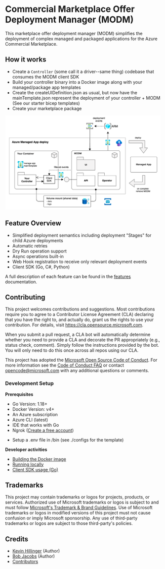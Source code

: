 # Commercial Marketplace Offer Deployment Manager (MODM)

This marketplace offer deployment manager (MODM) simplifies the deployment of complex managed and packaged applications for the Azure Commercial Marketplace.


## How it works

- Create a `Controller` (some call it a driver--same thing) codebase that consumes the MODM client SDK
- Build your controller binary into a Docker image along with your managed/package app templates
- Create the createUIDefinition.json as usual, but now have the mainTemplate.json represent the deployment of your controller + MODM (See our starter bicep templates)
- Create your marketplace package


<img src="https://github.com/microsoft/commercial-marketplace-offer-deploy/blob/main/docs/img/modm-architecture.png?raw=true" />


## Feature Overview

- Simplified deployment semantics including deployment "Stages" for child Azure deployments
- Automatic retries
- Dry Run operation support
- Async operations built-in
- Web Hook registration to receive only relevant deployment events
- Client SDK (Go, C#, Python) 

A full description of each feature can be found in the [features](./docs/features.md) documentation.


## Contributing

This project welcomes contributions and suggestions.  Most contributions require you to agree to a
Contributor License Agreement (CLA) declaring that you have the right to, and actually do, grant us
the rights to use your contribution. For details, visit https://cla.opensource.microsoft.com.

When you submit a pull request, a CLA bot will automatically determine whether you need to provide
a CLA and decorate the PR appropriately (e.g., status check, comment). Simply follow the instructions
provided by the bot. You will only need to do this once across all repos using our CLA.

This project has adopted the [Microsoft Open Source Code of Conduct](https://opensource.microsoft.com/codeofconduct/).
For more information see the [Code of Conduct FAQ](https://opensource.microsoft.com/codeofconduct/faq/) or
contact [opencode@microsoft.com](mailto:opencode@microsoft.com) with any additional questions or comments.


### Development Setup

**Prerequisites**
- Go Version: 1.18+
- Docker Version: v4+
- An Azure subscription
- Azure CLI (latest)
- IDE that works with Go
- Ngrok ([Create a free account](https://ngrok.com/))
* Setup a .env file in /bin (see ./configs for the template)

**Developer activities**

- [Building the Docker image](./docs/docker-image.md)
- [Running locally](./docs/run-locally.md)
- [Client SDK usage (Go)](./docs/sdk-usage-go.md)

## Trademarks

This project may contain trademarks or logos for projects, products, or services. Authorized use of Microsoft 
trademarks or logos is subject to and must follow 
[Microsoft's Trademark & Brand Guidelines](https://www.microsoft.com/en-us/legal/intellectualproperty/trademarks/usage/general).
Use of Microsoft trademarks or logos in modified versions of this project must not cause confusion or imply Microsoft sponsorship.
Any use of third-party trademarks or logos are subject to those third-party's policies.

## Credits

- [Kevin Hillinger](https://github.com/kevinhillinger) (Author)
- [Bob Jacobs](https://github.com/bobjac) (Author)
- [Contributors](https://github.com/microsoft/commercial-marketplace-offer-deploy/graphs/contributors)

